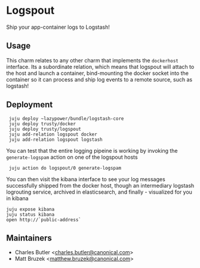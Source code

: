 # Logspout

Ship your app-container logs to Logstash!

## Usage

This charm relates to any other charm that implements the `dockerhost` interface.
Its a subordinate relation, which means that logspout will attach to the host
and launch a container, bind-mounting the docker socket into the container so it
can process and ship log events to a remote source, such as logstash!

## Deployment

     juju deploy ~lazypower/bundle/logstash-core
     juju deploy trusty/docker
     juju deploy trusty/logspout
     juju add-relation logspout docker
     juju add-relation logspout logstash

You can test that the entire logging pipeine is working by invoking the
`generate-logspam` action on one of the logspout hosts

     juju action do logspout/0 generate-logspam

You can then visit the kibana interface to see your log messages successfully
shipped from the docker host, though an intermediary logstash logrouting
service, archived in elasticsearch, and finally - visualized for you in kibana

    juju expose kibana
    juju status kibana
    open http://`public-address`

## Maintainers

 - Charles Butler &lt;charles.butler@canonical.com&gt;
 - Matt Bruzek &lt;matthew.bruzek@canonical.com&gt;
